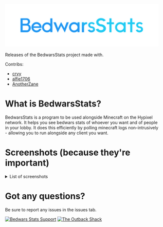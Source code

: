# <img src="media/bws.png" alt="BedwarsStats" align="center" />

Releases of the BedwarsStats project made with.

Contribs:
 - [cryy](https://github.com/cryy/)
 - [alfie1706](https://github.com/alfie1706/)
 - [AnotherZane](https://github.com/AnotherZane/)

# What is BedwarsStats?

BedwarsStats is a program to be used alongside Minecraft on the Hypixel network. It helps you see bedwars stats of whoever you want and of people in your lobby. It does this efficiently by polling minecraft logs non-intrusively - allowing you to run alongside any client you want.

# Screenshots (because they're important)

<details>
<summary>List of screenshots</summary>

![Screenshot 1](https://cdn.discordapp.com/attachments/640551855726002207/769881191897628712/unknown.png)

![Screenshot 2](https://cdn.discordapp.com/attachments/640551855726002207/769881387556929546/unknown.png)

![Screenshot 3](https://cdn.discordapp.com/attachments/640551855726002207/769881448881848340/unknown.png)

![Screenshot 4](https://cdn.discordapp.com/attachments/640551855726002207/769886286726430730/javaw_cqUMHJR09R.png)

</details>

# Got any questions?

Be sure to report any issues in the issues tab.

[![Bedwars Stats Support](https://discordapp.com/api/guilds/719879915599560784/embed.png?style=banner3)](https://discord.gg/kjeXyuc)
[![The Outback Shack](https://discordapp.com/api/guilds/364790259608846337/embed.png?style=banner3)](https://discord.gg/2gwFKq6)
